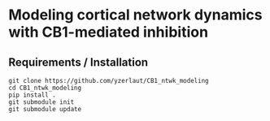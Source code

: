 # Modeling cortical network dynamics with CB1-mediated inhibition

## 

## Requirements / Installation

```
git clone https://github.com/yzerlaut/CB1_ntwk_modeling
cd CB1_ntwk_modeling
pip install .
git submodule init
git submodule update
```